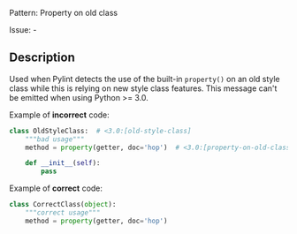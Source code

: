 Pattern: Property on old class

Issue: -

## Description

Used when Pylint detects the use of the built-in `property()` on an old style class while this is relying on new style class features. This message can't be emitted when using Python >= 3.0.


Example of **incorrect** code:

```python
class OldStyleClass:  # <3.0:[old-style-class]
    """bad usage"""
    method = property(getter, doc='hop')  # <3.0:[property-on-old-class]

    def __init__(self):
        pass
```

Example of **correct** code:

```python
class CorrectClass(object):
    """correct usage"""
    method = property(getter, doc='hop')
```

